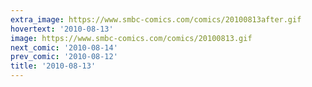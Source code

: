 ```yaml
---
extra_image: https://www.smbc-comics.com/comics/20100813after.gif
hovertext: '2010-08-13'
image: https://www.smbc-comics.com/comics/20100813.gif
next_comic: '2010-08-14'
prev_comic: '2010-08-12'
title: '2010-08-13'
---
```


